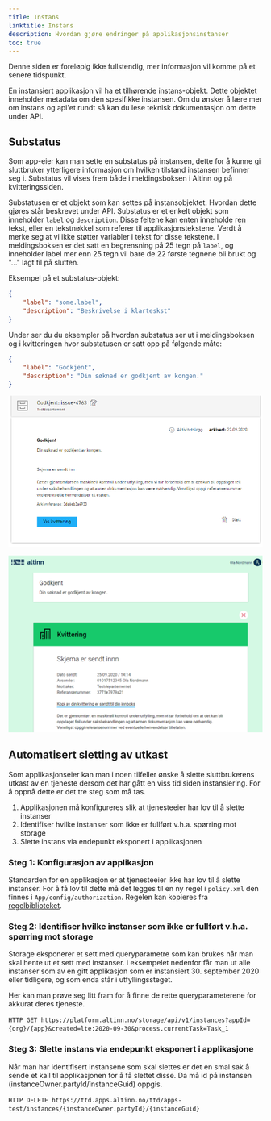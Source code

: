 ```yaml
---
title: Instans
linktitle: Instans
description: Hvordan gjøre endringer på applikasjonsinstanser
toc: true
---
```


Denne siden er foreløpig ikke fullstendig, mer informasjon vil komme på et senere tidspunkt.

En instansiert applikasjon vil ha et tilhørende instans-objekt. Dette objektet inneholder metadata om den spesifikke instansen.
Om du ønsker å lære mer om instans og api'et rundt så kan du lese teknisk dokumentasjon om dette under API.

## Substatus

Som app-eier kan man sette en substatus på instansen, dette for å kunne gi sluttbruker ytterligere informasjon om hvilken tilstand instansen befinner seg i.
Substatus vil vises frem både i meldingsboksen i Altinn og på kvitteringssiden.

Substatusen er et objekt som kan settes på instansobjektet. Hvordan dette gjøres står beskrevet under API.
Substatus er et enkelt objekt som inneholder `label` og `description`. Disse feltene kan enten inneholde ren tekst, eller en tekstnøkkel som referer til applikasjonstekstene. Verdt å merke seg at vi ikke støtter variabler i tekst for disse tekstene.
I meldingsboksen er det satt en begrensning på 25 tegn på `label`, og inneholder label mer enn 25 tegn vil bare de 22 første tegnene bli brukt og "..." lagt til på slutten.

Eksempel på et substatus-objekt:
```json
{
    "label": "some.label",
    "description": "Beskrivelse i klarteskst"
}
```

Under ser du du eksempler på hvordan substatus ser ut i meldingsboksen og i kvitteringen hvor substatusen er satt opp på følgende måte:
```json
{
    "label": "Godkjent",
    "description": "Din søknad er godkjent av kongen."
}
```

![Substatus i meldingsboks](meldingsboks.png "Substatus i meldingsboks")

![Substatus i kvitteringen](app.png "Substatus i kvitteringen")

## Automatisert sletting av utkast

Som applikasjonseier kan man i noen tilfeller ønske å slette sluttbrukerens utkast av en tjeneste dersom det har gått en viss tid siden instansiering. 
For å oppnå dette er det tre steg som må tas.

1. Applikasjonen må konfigureres slik at tjenesteeier har lov til å slette instanser
2. Identifiser hvilke instanser som ikke er fullført v.h.a. spørring mot storage
3. Slette instans via endepunkt eksponert i applikasjonen

### Steg 1: Konfigurasjon av applikasjon

Standarden for en applikasjon er at tjenesteeier ikke har lov til å slette instanser.
For å få lov til dette må det legges til en ny regel i `policy.xml` den finnes i `App/config/authorization`.
Regelen kan kopieres fra [regelbiblioteket](../autorisasjon/regelbibliotek/#org-can-delete-an-instance-of-orgapp-in-any-task-or-event).

### Steg 2: Identifiser hvilke instanser som ikke er fullført v.h.a. spørring mot storage

Storage eksponerer et sett med queryparametre som kan brukes når man skal hente ut et sett med instanser. 
i eksempelet nedenfor får man ut alle instanser som av en gitt applikasjon som er instansiert 30. september 2020 eller tidligere, 
og som enda står i utfyllingssteget.

Her kan man prøve seg litt fram for å finne de rette queryparameterene for akkurat deres tjeneste. 

`HTTP GET https://platform.altinn.no/storage/api/v1/instances?appId={org}/{app}&created=lte:2020-09-30&process.currentTask=Task_1`

### Steg 3: Slette instans via endepunkt eksponert i applikasjone

Når man har identifisert instansene som skal slettes er det en smal sak å sende et kall
til applikasjonen for å få slettet disse. Da må id på instansen (instanceOwner.partyId/instanceGuid) oppgis.

`HTTP DELETE https://ttd.apps.altinn.no/ttd/apps-test/instances/{instanceOwner.partyId}/{instanceGuid}`
